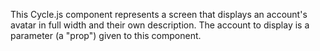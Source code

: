 <!--
SPDX-FileCopyrightText: 2021 The Manyverse Authors

SPDX-License-Identifier: CC-BY-4.0
-->

This Cycle.js component represents a screen that displays an account's avatar in full width and their own description. The account to display is a parameter (a "prop") given to this component.
